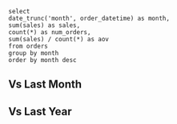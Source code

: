 <script>
    import { formatValue as fmt } from '$lib/modules/formatting.js';
    import KPIRow from '$lib/viz/KPIRow.svelte';
</script>


```orders
select
date_trunc('month', order_datetime) as month,
sum(sales) as sales,
count(*) as num_orders,
sum(sales) / count(*) as aov
from orders
group by month
order by month desc
```

<DataTable data={orders}/>

<DataTable data={orders}>
    <Column id=sales/>
</DataTable>


## Vs Last Month
<KPITable data={orders} delta pctChange comparisonRow=1/>

## Vs Last Year
<KPITable data={orders} delta pctChange comparisonRow=12/>

<KPITable data={orders} delta pctChange comparisonRow=12>
    <KPIRow id=sales format='$##0,k'/>
    <KPIRow id=num_orders/>
    <KPIRow id=aov title="AOV" format="$0.00"/>
</KPITable>


